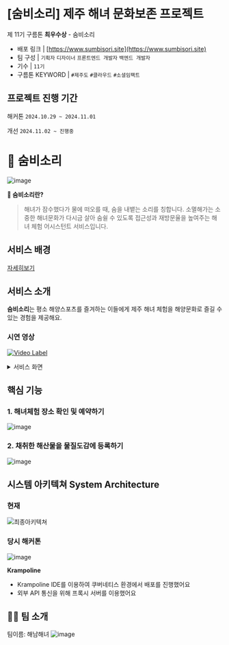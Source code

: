 # [숨비소리] 제주 해녀 문화보존 프로젝트

제 11기 구름톤 **최우수상** - 숨비소리

- 배포 링크 | [https://www.sumbisori.site](https://www.sumbisori.site)
- 팀 구성 | `기획자` `디자이너` `프론트엔드 개발자` `백엔드 개발자`
- 기수 | `11기`
- 구름톤 KEYWORD | `#제주도` `#클라우드` `#소셜임팩트`

## 프로젝트 진행 기간

해커톤 `2024.10.29 ~ 2024.11.01`

개선 `2024.11.02 ~ 진행중`

# 🫧 숨비소리

![image](https://github.com/user-attachments/assets/ecc72b37-4afc-401b-b2d2-82127280bcab)


**🫧 숨비소리란?**

> 해녀가 잠수했다가 물에 떠오를 때, 숨을 내뱉는 소리를 칭합니다. 소멸해가는 소중한 해녀문화가 다시금 살아 숨쉴 수 있도록 접근성과 재방문율을 높여주는 해녀 체험 어시스턴트 서비스입니다.

## 서비스 배경
[자세히보기](https://9oormthon.goorm.io/13d4e699-7fb0-8078-be2b-dcf62a93b5ad)

## 서비스 소개

**숨비소리**는 평소 해양스포츠를 즐겨하는 이들에게 제주 해녀 체험을 해양문화로 즐길 수 있는 경험을 제공해요.

### 시연 영상

[![Video Label](https://github.com/user-attachments/assets/c69c639a-5065-4965-b7f4-5401e21d1e4f)](https://youtu.be/OiBJ7xsDf8Y)

<details>
<summary>서비스 화면</summary>
<div markdown="1">

![image](https://github.com/user-attachments/assets/281c459a-cdc6-493b-ae89-ed3e66bb3b7d)

로그인

---

![image](https://github.com/user-attachments/assets/24d7013c-fe15-46c5-8cb9-eecdc729b882)

메인화면

---

![image](https://github.com/user-attachments/assets/e5a68502-bc88-40e2-b34a-8fde6bb33161)

예약(지도)

![image](https://github.com/user-attachments/assets/4f66c5af-d255-4f7f-9f6c-ca3841dd1d41)

예약(작성)

![image](https://github.com/user-attachments/assets/73fb1e01-219e-4b6a-8ad6-d9b8621cf647)

예약(완료)

---

![image](https://github.com/user-attachments/assets/71564c2b-e84f-4bc8-90a3-028bf1c4746e)

마이페이지

![image](https://github.com/user-attachments/assets/7dcb411b-4c8f-46c3-88ae-f2ab3c2210e9)


예약정보 조회(체험 대기)

![예약정보 조회(체험 완료)](mypage_reservation_confirmation-1.png)

예약정보 조회(체험 완료)

![image](https://github.com/user-attachments/assets/da521691-b763-4ce9-8f15-15681c6ad2d6)

---

![image](https://github.com/user-attachments/assets/d96ff1b7-aacc-46a1-95f1-1967d3d0f66d)


도감 등록(전)

![image](https://github.com/user-attachments/assets/6b480d8b-02aa-46c4-8c79-a184efab0b72)


도감 등록(전)


![image](https://github.com/user-attachments/assets/32c8f7d8-e322-4517-9f8e-b5309449eb31)


도감 등록(후)

---

![image](https://github.com/user-attachments/assets/f114f64f-4663-4c3f-bc07-3564a3aaaa58)


물질도감

![image](https://github.com/user-attachments/assets/6049acdb-f899-401c-a212-051933acf4eb)

물질도감(유)

![image](https://github.com/user-attachments/assets/8c2ea709-dad0-449e-bcda-aadefe8899fc)


물질도감(무)

</details>

## **핵심 기능**

### **1. 해녀체험 장소 확인 및 예약하기**

![image](https://github.com/user-attachments/assets/5e0dd8f4-6ed7-4758-a71e-4edda4d09f5e)


### **2. 채취한 해산물을 물질도감에 등록하기**

![image](https://github.com/user-attachments/assets/094e16fa-efb1-4072-850d-c08ca7c763d5)


## **시스템 아키텍쳐 System Architecture**

### 현재

![최종아키텍쳐](https://github.com/user-attachments/assets/ea269aff-3a55-4de5-a1ee-8c23ca3388e5)


### 당시 해커톤

![image](https://github.com/user-attachments/assets/eba5c36b-5d7e-44e8-b517-70bfcc2075fd)

**Krampoline**

- Krampoline IDE를 이용하여 쿠버네티스 환경에서 배포를 진행했어요
- 외부 API 통신을 위해 프록시 서버를 이용했어요

## 🙌🏻 팀 소개
팀이름: 해남해녀
![image](https://github.com/user-attachments/assets/17c98cf0-a182-4d34-8031-05dabd179d06)

